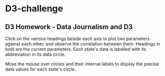 # D3-challenge
## D3 Homework - Data Journalism and D3

Click on the various headings beside each axis to plot two parameters against each other, and observe the correlation between them.  Headings in bold are the current parameters. Each state's data is labelled with its abbreviation in its data circle.

Move the mouse over circles and their internal labels to display the precise data values for each state's circle.
